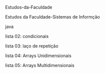 Estudos-da-Faculdade
 
 Estudos da Faculdade-Sistemas de Informção
 
 java
 
 lista 02: condicionais

 lista 03: laço de repetição

 lista 04: Arrays Unidimensionais

 lista 05: Arrays Multidimensionais



